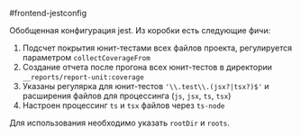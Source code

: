 #frontend-jestconfig

Обобщенная конфигурация jest. Из коробки есть следующие фичи: 
1. Подсчет покрытия юнит-тестами всех файлов проекта, регулируется параметром `collectCoverageFrom` 
2. Создание отчета после прогона всех юнит-тестов в директории `__reports/report-unit:coverage` 
3. Указаны регулярка для юнит-тестов `'\\.test\\.(jsx?|tsx?)$'` и расширения файлов для процессинга (`js`, `jsx`, `ts`, `tsx`)
4. Настроен процессинг `ts` и `tsx` файлов через `ts-node`

Для использования необходимо указать `rootDir` и `roots`.
